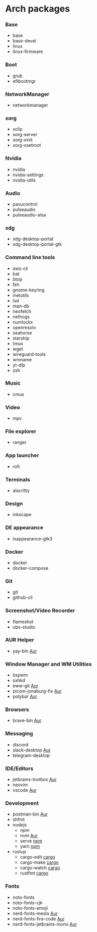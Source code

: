 # Arch packages

### Base
- base
- base-devel
- linux
- linux-firmware

### Boot
- grub
- efibootmgr

### NetworkManager
- networkmanager

### xorg
- xclip
- xorg-server
- xorg-xinit
- xorg-xsetroot

### Nvidia
- nvidia
- nvidia-settings
- nvidia-utils

### Audio
- pavucontrol
- pulseaudio
- pulseaudio-alsa

### xdg
- xdg-desktop-portal
- xdg-desktop-portal-gtk

### Command line tools
- aws-cli
- bat
- btop
- feh
- gnome-keyring
- inetutils
- lsd
- man-db
- neofetch
- nethogs
- numlockx
- openresolv
- seahorse
- starship
- tmux
- wget
- wireguard-tools
- wmname
- yt-dlp
- zsh

### Music
- cmus

### Video
- mpv

### File explorer
- ranger

### App launcher
- rofi

### Terminals
- alacritty

### Design
- inkscape

### DE appearance
- lxappearance-gtk3

### Docker
- docker
- docker-compose

### Git
- git
- github-cli

### Screenshot/Video Recorder
- flameshot
- obs-studio

### AUR Helper
- yay-bin [Aur](https://aur.archlinux.org/packages/yay-bin)

### Window Manager and WM Utilities
- bspwm
- sxhkd
- eww-git [Aur](https://aur.archlinux.org/packages/eww-git)
- picom-jonaburg-fix [Aur](https://aur.archlinux.org/packages/picom-ibhagwan-git)
- polybar [Aur](https://aur.archlinux.org/packages/polybar)
### Browsers
- brave-bin [Aur](https://aur.archlinux.org/packages/brave-bin)

### Messaging
- discord
- slack-desktop [Aur](https://aur.archlinux.org/packages/slack-desktop)
- telegram-desktop

### IDE/Editors
- jetbrains-toolbox [Aur](https://aur.archlinux.org/packages/jetbrains-toolbox)
- neovim
- vscode [Aur](https://aur.archlinux.org/packages/visual-studio-code-bin)

### Development
- postman-bin [Aur](https://aur.archlinux.org/packages/postman-bin)
- shfmt
- nodejs
  - npm
  - nvm [Aur](https://aur.archlinux.org/packages/nvm)
  - serve [npm](https://www.npmjs.com/package/serve)
  - yarn [npm](https://www.npmjs.com/package/yarn)
- rustup 
  - cargo-edit [cargo](https://docs.rs/crate/cargo-edit)
  - cargo-make [cargo](https://docs.rs/cargo-make)
  - cargo-watch [cargo](https://docs.rs/crate/cargo-watch)
  - rustfmt [cargo](https://docs.rs/rustfmt)

### Fonts
- noto-fonts
- noto-fonts-cjk
- noto-fonts-emoji
- nerd-fonts-meslo [Aur](https://aur.archlinux.org/packages/nerd-fonts-meslo)
- nerd-fonts-fira-code [Aur](https://aur.archlinux.org/packages/nerd-fonts-fira-code)
- nerd-fonts-jetbrains-mono [Aur](https://aur.archlinux.org/packages/nerd-fonts-jetbrains-mono)

